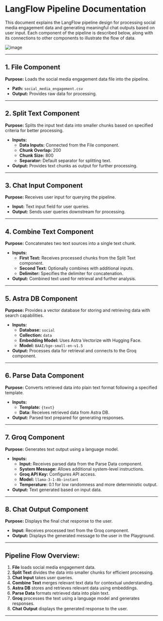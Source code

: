 # LangFlow Pipeline Documentation

This document explains the LangFlow pipeline design for processing social media engagement data and generating meaningful chat outputs based on user input. Each component of the pipeline is described below, along with its connections to other components to illustrate the flow of data.

![image](https://github.com/user-attachments/assets/ef913c7d-8d31-4860-adca-53bda73a7c52)




---

## **1. File Component**
**Purpose:** Loads the social media engagement data file into the pipeline.
- **Path:** `social_media_engagement.csv`
- **Output:** Provides raw data for processing.

---

## **2. Split Text Component**
**Purpose:** Splits the input text data into smaller chunks based on specified criteria for better processing.
- **Inputs:**
  - **Data Inputs:** Connected from the File component.
  - **Chunk Overlap:** 200
  - **Chunk Size:** 800
  - **Separator:** Default separator for splitting text.
- **Output:** Provides text chunks as output for further processing.

---

## **3. Chat Input Component**
**Purpose:** Receives user input for querying the pipeline.
- **Input:** Text input field for user queries.
- **Output:** Sends user queries downstream for processing.

---

## **4. Combine Text Component**
**Purpose:** Concatenates two text sources into a single text chunk.
- **Inputs:**
  - **First Text:** Receives processed chunks from the Split Text component.
  - **Second Text:** Optionally combines with additional inputs.
  - **Delimiter:** Specifies the delimiter for concatenation.
- **Output:** Combined text used for retrieval and further analysis.

---

## **5. Astra DB Component**
**Purpose:** Provides a vector database for storing and retrieving data with search capabilities.
- **Inputs:**
  - **Database:** `social`
  - **Collection:** `data`
  - **Embedding Model:** Uses Astra Vectorize with Hugging Face.
  - **Model:** `BAAI/bge-small-en-v1.5`
- **Output:** Processes data for retrieval and connects to the Groq component.

---

## **6. Parse Data Component**
**Purpose:** Converts retrieved data into plain text format following a specified template.
- **Inputs:**
  - **Template:** `{text}`
  - **Data:** Receives retrieved data from Astra DB.
- **Output:** Parsed text prepared for generating responses.

---

## **7. Groq Component**
**Purpose:** Generates text output using a language model.
- **Inputs:**
  - **Input:** Receives parsed data from the Parse Data component.
  - **System Message:** Allows additional system-level instructions.
  - **Groq API Key:** Configures API access.
  - **Model:** `llama-3-1-8b-instant`
  - **Temperature:** 0.1 for low randomness and more deterministic output.
- **Output:** Text generated based on input data.

---

## **8. Chat Output Component**
**Purpose:** Displays the final chat response to the user.
- **Input:** Receives processed text from the Groq component.
- **Output:** Displays the generated message to the user in the Playground.

---

## **Pipeline Flow Overview:**
1. **File** loads social media engagement data.
2. **Split Text** divides the data into smaller chunks for efficient processing.
3. **Chat Input** takes user queries.
4. **Combine Text** merges relevant text data for contextual understanding.
5. **Astra DB** stores and retrieves relevant data using embeddings.
6. **Parse Data** formats retrieved data into plain text.
7. **Groq** processes the text using a language model and generates responses.
8. **Chat Output** displays the generated response to the user.

---


